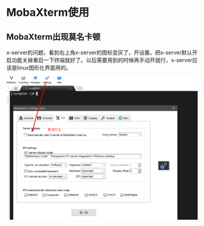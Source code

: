 # MobaXterm使用

## MobaXterm出现莫名卡顿

x-server的问题，看到右上角x-server的图标变灰了，开设置，把x-server默认开启功能关掉重启一下终端就好了。以后需要用到的时候再手动开就行，x-server应该是linux图形化界面用的。

![image](img/mobaxterm_suspend.png)
